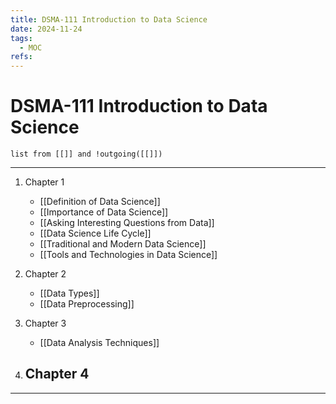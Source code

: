 ```yaml
---
title: DSMA-111 Introduction to Data Science
date: 2024-11-24
tags:
  - MOC
refs:
---
```

# DSMA-111 Introduction to Data Science

```dataview
list from [[]] and !outgoing([[]])
```
---

1. Chapter 1
	- [[Definition of Data Science]]
	- [[Importance of Data Science]]
	- [[Asking Interesting Questions from Data]]
	- [[Data Science Life Cycle]]
	- [[Traditional and Modern Data Science]]
	- [[Tools and Technologies in Data Science]]

2. Chapter 2
	- [[Data Types]]
	- [[Data Preprocessing]]

3. Chapter 3
	- [[Data Analysis Techniques]]

4. Chapter 4
	- 




---